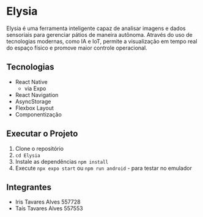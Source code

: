 # Elysia
 
Elysia é uma ferramenta inteligente capaz de analisar imagens e dados sensoriais para gerenciar pátios de maneira autônoma.
Através do uso de tecnologias modernas, como IA e IoT, permite a visualização em tempo real do espaço físico e promove
maior controle operacional.
 
## Tecnologias

- React Native
  - via Expo
- React Navigation
- AsyncStorage
- Flexbox Layout
- Componentização
 
## Executar o Projeto
 
1. Clone o repositório
2. `cd Elysia`
3. Instale as dependências `npm install`
4. Execute `npx expo start` ou `npm run android` - para testar no emulador
 
## Integrantes
 
- Iris Tavares Alves 557728 </br>
- Taís Tavares Alves 557553 </br>
